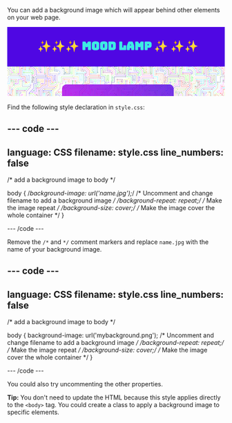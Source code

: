 You can add a background image which will appear behind other elements on your web page. 

![A colourful electronic circuit background behind the main content on a web page](images/background-image.png)

Find the following style declaration in `style.css`:

--- code ---
---
language: CSS
filename: style.css
line_numbers: false
---

/* add a background image to body */

body {
  /*background-image: url('name.jpg');*/ /* Uncomment and change filename to add a background image */
  /*background-repeat: repeat;*/ /* Make the image repeat */
  /*background-size: cover;*/ /* Make the image cover the whole container */
}

--- /code ---

Remove the `/*` and `*/` comment markers and replace `name.jpg` with the name of your background image. 

--- code ---
---
language: CSS
filename: style.css
line_numbers: false
---

/* add a background image to body */

body {
  background-image: url('mybackground.png'); /* Uncomment and change filename to add a background image */
  /*background-repeat: repeat;*/ /* Make the image repeat */
  /*background-size: cover;*/ /* Make the image cover the whole container */
}

--- /code ---

You could also try uncommenting the other properties.

**Tip:** You don't need to update the HTML because this style applies directly to the `<body>` tag. You could create a class to apply a background image to specific elements. 


